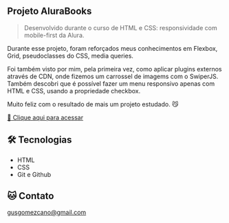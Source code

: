 ## Projeto AluraBooks

> Desenvolvido durante o curso de HTML e CSS: responsividade com mobile-first da Alura.

Durante esse projeto, foram reforçados meus conhecimentos em Flexbox, Grid, pseudoclasses do CSS, media queries. 

Foi também visto por mim, pela primeira vez, como aplicar plugins externos através de CDN, onde fizemos um carrossel de imagems com o SwiperJS. Também descobri que é possível fazer um menu responsivo apenas com HTML e CSS, usando a propriedade checkbox. 

Muito feliz com o resultado de mais um projeto estudado. 😼

[🔗 Clique aqui para acessar](https://gustavoteufi.github.io/mobile-first/)

## 🛠 Tecnologias

- HTML
- CSS
- Git e Github


## 🐱 Contato

gusgomezcano@gmail.com
